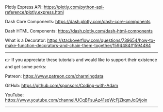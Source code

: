Plotly Express API: https://plotly.com/python-api-reference/plotly.express.html

Dash Core Components: https://dash.plotly.com/dash-core-components

Dash HTML Components: https://dash.plotly.com/dash-html-components

What is a Decorator: https://stackoverflow.com/questions/739654/how-to-make-function-decorators-and-chain-them-together/1594484#1594484

******************************************************************************
👉 If you appreciate these tutorials and would like to support their existence and get some perks: 

Patreon: https://www.patreon.com/charmingdata

GitHub: https://github.com/sponsors/Coding-with-Adam

YouTube: https://www.youtube.com/channel/UCqBFsuAz41sqWcFjZkqmJqQ/join
******************************************************************************
